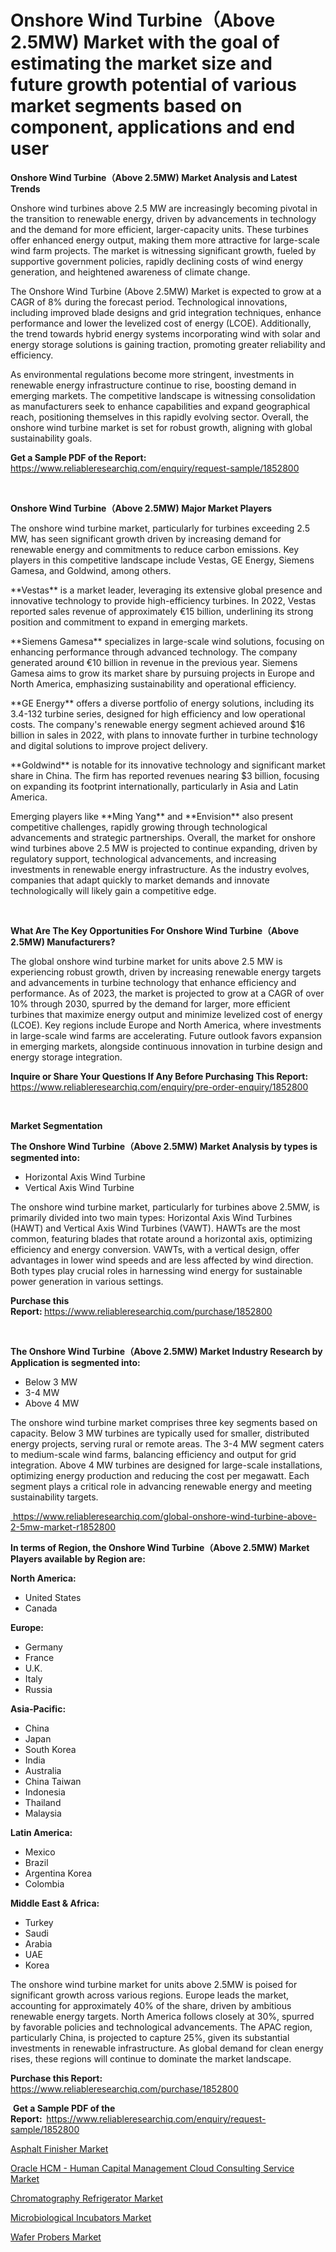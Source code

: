 <p><h1>Onshore Wind Turbine（Above 2.5MW) Market with the goal of estimating the market size and future growth potential of various market segments based on component, applications and end user</h1></p><p><strong>Onshore Wind Turbine（Above 2.5MW) Market Analysis and Latest Trends</strong></p>
<p><p>Onshore wind turbines above 2.5 MW are increasingly becoming pivotal in the transition to renewable energy, driven by advancements in technology and the demand for more efficient, larger-capacity units. These turbines offer enhanced energy output, making them more attractive for large-scale wind farm projects. The market is witnessing significant growth, fueled by supportive government policies, rapidly declining costs of wind energy generation, and heightened awareness of climate change.</p><p>The Onshore Wind Turbine (Above 2.5MW) Market is expected to grow at a CAGR of 8% during the forecast period. Technological innovations, including improved blade designs and grid integration techniques, enhance performance and lower the levelized cost of energy (LCOE). Additionally, the trend towards hybrid energy systems incorporating wind with solar and energy storage solutions is gaining traction, promoting greater reliability and efficiency.</p><p>As environmental regulations become more stringent, investments in renewable energy infrastructure continue to rise, boosting demand in emerging markets. The competitive landscape is witnessing consolidation as manufacturers seek to enhance capabilities and expand geographical reach, positioning themselves in this rapidly evolving sector. Overall, the onshore wind turbine market is set for robust growth, aligning with global sustainability goals.</p></p>
<p><strong>Get a Sample PDF of the Report:&nbsp;</strong> <a href="https://www.reliableresearchiq.com/enquiry/request-sample/1852800?utm_campaign=1117&utm_medium=2&utm_source=Github&utm_content=ia&utm_term=19102024&utm_id=onshore-wind-turbineabove-25mw">https://www.reliableresearchiq.com/enquiry/request-sample/1852800</a></p>
<p>&nbsp;</p>
<p><strong>Onshore Wind Turbine（Above 2.5MW) Major Market Players</strong></p>
<p><p>The onshore wind turbine market, particularly for turbines exceeding 2.5 MW, has seen significant growth driven by increasing demand for renewable energy and commitments to reduce carbon emissions. Key players in this competitive landscape include Vestas, GE Energy, Siemens Gamesa, and Goldwind, among others.</p><p>**Vestas** is a market leader, leveraging its extensive global presence and innovative technology to provide high-efficiency turbines. In 2022, Vestas reported sales revenue of approximately €15 billion, underlining its strong position and commitment to expand in emerging markets.</p><p>**Siemens Gamesa** specializes in large-scale wind solutions, focusing on enhancing performance through advanced technology. The company generated around €10 billion in revenue in the previous year. Siemens Gamesa aims to grow its market share by pursuing projects in Europe and North America, emphasizing sustainability and operational efficiency.</p><p>**GE Energy** offers a diverse portfolio of energy solutions, including its 3.4-132 turbine series, designed for high efficiency and low operational costs. The company's renewable energy segment achieved around $16 billion in sales in 2022, with plans to innovate further in turbine technology and digital solutions to improve project delivery.</p><p>**Goldwind** is notable for its innovative technology and significant market share in China. The firm has reported revenues nearing $3 billion, focusing on expanding its footprint internationally, particularly in Asia and Latin America.</p><p>Emerging players like **Ming Yang** and **Envision** also present competitive challenges, rapidly growing through technological advancements and strategic partnerships. Overall, the market for onshore wind turbines above 2.5 MW is projected to continue expanding, driven by regulatory support, technological advancements, and increasing investments in renewable energy infrastructure. As the industry evolves, companies that adapt quickly to market demands and innovate technologically will likely gain a competitive edge.</p></p>
<p>&nbsp;</p>
<p><strong>What Are The Key Opportunities For Onshore Wind Turbine（Above 2.5MW) Manufacturers?</strong></p>
<p><p>The global onshore wind turbine market for units above 2.5 MW is experiencing robust growth, driven by increasing renewable energy targets and advancements in turbine technology that enhance efficiency and performance. As of 2023, the market is projected to grow at a CAGR of over 10% through 2030, spurred by the demand for larger, more efficient turbines that maximize energy output and minimize levelized cost of energy (LCOE). Key regions include Europe and North America, where investments in large-scale wind farms are accelerating. Future outlook favors expansion in emerging markets, alongside continuous innovation in turbine design and energy storage integration.</p></p>
<p><strong>Inquire or Share Your Questions If Any Before Purchasing This Report:</strong> <a href="https://www.reliableresearchiq.com/enquiry/pre-order-enquiry/1852800?utm_campaign=1117&utm_medium=2&utm_source=Github&utm_content=ia&utm_term=19102024&utm_id=onshore-wind-turbineabove-25mw">https://www.reliableresearchiq.com/enquiry/pre-order-enquiry/1852800</a></p>
<p>&nbsp;</p>
<p><strong>Market Segmentation</strong></p>
<p><strong>The Onshore Wind Turbine（Above 2.5MW) Market Analysis by types is segmented into:</strong></p>
<p><ul><li>Horizontal Axis Wind Turbine</li><li>Vertical Axis Wind Turbine</li></ul></p>
<p><p>The onshore wind turbine market, particularly for turbines above 2.5MW, is primarily divided into two main types: Horizontal Axis Wind Turbines (HAWT) and Vertical Axis Wind Turbines (VAWT). HAWTs are the most common, featuring blades that rotate around a horizontal axis, optimizing efficiency and energy conversion. VAWTs, with a vertical design, offer advantages in lower wind speeds and are less affected by wind direction. Both types play crucial roles in harnessing wind energy for sustainable power generation in various settings.</p></p>
<p><strong>Purchase this Report:&nbsp;</strong><a href="https://www.reliableresearchiq.com/purchase/1852800?utm_campaign=1117&utm_medium=2&utm_source=Github&utm_content=ia&utm_term=19102024&utm_id=onshore-wind-turbineabove-25mw">https://www.reliableresearchiq.com/purchase/1852800</a></p>
<p>&nbsp;</p>
<p><strong>The Onshore Wind Turbine（Above 2.5MW) Market Industry Research by Application is segmented into:</strong></p>
<p><ul><li>Below 3 MW</li><li>3-4 MW</li><li>Above 4 MW</li></ul></p>
<p><p>The onshore wind turbine market comprises three key segments based on capacity. Below 3 MW turbines are typically used for smaller, distributed energy projects, serving rural or remote areas. The 3-4 MW segment caters to medium-scale wind farms, balancing efficiency and output for grid integration. Above 4 MW turbines are designed for large-scale installations, optimizing energy production and reducing the cost per megawatt. Each segment plays a critical role in advancing renewable energy and meeting sustainability targets.</p></p>
<p><a href="https://www.reliableresearchiq.com/global-onshore-wind-turbine-above-2-5mw-market-r1852800?utm_campaign=1117&utm_medium=2&utm_source=Github&utm_content=ia&utm_term=19102024&utm_id=onshore-wind-turbineabove-25mw">&nbsp;https://www.reliableresearchiq.com/global-onshore-wind-turbine-above-2-5mw-market-r1852800</a></p>
<p><strong>In terms of Region, the Onshore Wind Turbine（Above 2.5MW) Market Players available by Region are:</strong></p>
<p>
    <p> <strong> North America: </strong>
        <ul>
            <li>United States</li>
            <li>Canada</li>
        </ul>
        </p> 
    <p> <strong> Europe: </strong>
        <ul>
            <li>Germany</li>
            <li>France</li>
            <li>U.K.</li>
            <li>Italy</li>
            <li>Russia</li>
        </ul>
        </p> 
    <p> <strong> Asia-Pacific: </strong>
        <ul>
            <li>China</li>
            <li>Japan</li>
            <li>South Korea</li>
            <li>India</li>
            <li>Australia</li>
            <li>China Taiwan</li>
            <li>Indonesia</li>
            <li>Thailand</li>
            <li>Malaysia</li>
        </ul>
        </p> 
    <p> <strong> Latin America: </strong>
        <ul>
            <li>Mexico</li>
            <li>Brazil</li>
            <li>Argentina Korea</li>
            <li>Colombia</li>
        </ul>
        </p> 
    <p> <strong> Middle East & Africa: </strong>
        <ul>
            <li>Turkey</li>
            <li>Saudi</li>
            <li>Arabia</li>
            <li>UAE</li>
            <li>Korea</li>
        </ul>
    </p>
    </p>
<p><p>The onshore wind turbine market for units above 2.5MW is poised for significant growth across various regions. Europe leads the market, accounting for approximately 40% of the share, driven by ambitious renewable energy targets. North America follows closely at 30%, spurred by favorable policies and technological advancements. The APAC region, particularly China, is projected to capture 25%, given its substantial investments in renewable infrastructure. As global demand for clean energy rises, these regions will continue to dominate the market landscape.</p></p>
<p><strong>Purchase this Report: </strong><a href="https://www.reliableresearchiq.com/purchase/1852800?utm_campaign=1117&utm_medium=2&utm_source=Github&utm_content=ia&utm_term=19102024&utm_id=onshore-wind-turbineabove-25mw">https://www.reliableresearchiq.com/purchase/1852800</a></p>
<p>&nbsp;<strong>Get a Sample PDF of the Report:&nbsp;&nbsp;</strong><a href="https://www.reliableresearchiq.com/enquiry/request-sample/1852800?utm_campaign=1117&utm_medium=2&utm_source=Github&utm_content=ia&utm_term=19102024&utm_id=onshore-wind-turbineabove-25mw">https://www.reliableresearchiq.com/enquiry/request-sample/1852800</a></p>
<p><strong></strong></p>
<p><p><a href="https://issuu.com/reportprime-2/docs/asphalt-finisher-market-size-2030.p_3518ac14f66e1c?utm_campaign=1117&utm_medium=2&utm_source=Github&utm_content=ia&utm_term=19102024&utm_id=onshore-wind-turbineabove-25mw">Asphalt Finisher Market</a></p><p><a href="https://github.com/siennagx1ahafter/Market-Research-Report-List-1/blob/main/oracle-hcm-human-capital-management-cloud-consulting-service-market.md?utm_campaign=1117&utm_medium=2&utm_source=Github&utm_content=ia&utm_term=19102024&utm_id=onshore-wind-turbineabove-25mw">Oracle HCM - Human Capital Management Cloud Consulting Service Market</a></p><p><a href="https://issuu.com/reportprime-2/docs/chromatography-refrigerator-market-_4687f8de019f88?utm_campaign=1117&utm_medium=2&utm_source=Github&utm_content=ia&utm_term=19102024&utm_id=onshore-wind-turbineabove-25mw">Chromatography Refrigerator Market</a></p><p><a href="https://www.linkedin.com/pulse/regional-adaptations-global-microbiological-incubators-market-gjubf?utm_campaign=1117&utm_medium=2&utm_source=Github&utm_content=ia&utm_term=19102024&utm_id=onshore-wind-turbineabove-25mw">Microbiological Incubators Market</a></p><p><a href="https://www.linkedin.com/pulse/wafer-probers-market-pulse-53-expansion-blueprint-2024-2031-aoh5f?utm_campaign=1117&utm_medium=2&utm_source=Github&utm_content=ia&utm_term=19102024&utm_id=onshore-wind-turbineabove-25mw">Wafer Probers Market</a></p></p>